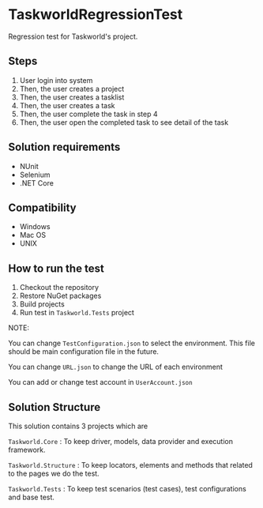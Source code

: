 # TaskworldRegressionTest
Regression test for Taskworld's project.

Steps
-
1. User login into system
2. Then, the user creates a project
3. Then, the user creates a tasklist
4. Then, the user creates a task
5. Then, the user complete the task in step 4
6. Then, the user open the completed task to see detail of the task

Solution requirements
-
- NUnit
- Selenium
- .NET Core

Compatibility
-
- Windows
- Mac OS
- UNIX

How to run the test
- 
1. Checkout the repository
2. Restore NuGet packages 
3. Build projects
4. Run test in `Taskworld.Tests` project

NOTE: 

You can change `TestConfiguration.json` to select the environment. This file should be main configuration file in the future.

You can change `URL.json` to change the URL of each environment

You can add or change test account in `UserAccount.json`

Solution Structure
-
This solution contains 3 projects which are

`Taskworld.Core` : To keep driver, models, data provider and execution framework.

`Taskworld.Structure` : To keep locators, elements and methods that related to the pages we do the test.

`Taskworld.Tests` : To keep test scenarios (test cases), test configurations and base test.